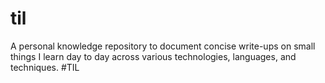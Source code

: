 # til
A personal knowledge repository to document concise write-ups on small things I learn day to day across various technologies, languages, and techniques. #TIL
